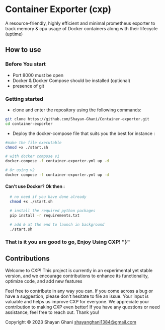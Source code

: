 # Container Exporter (cxp)

A resource-friendly, highly efficient and minimal prometheus exporter to track memory & cpu usage of Docker containers along with their lifecycle (uptime)

## How to use

### Before You start
 - Port 8000 must be open
 - Docker & Docker Compose should be installed (optional)
 - presence of git

### Getting started
- clone and enter the repository using the following commands:
```bash
git clone https://github.com/Shayan-Ghani/Container-exporter.git
cd container-exporter
```
- Deploy the docker-compose file that suits you the best for instance :
```bash 
#make the file executable
chmod +x ./start.sh

# with docker compose v1
docker-compose -f container-exporter.yml up -d

# Or using v2
docker compose -f container-exporter.yml up -d
```

#### Can't use Docker? Ok then :
```bash
  # no need if you have done already
  chmod +x ./start.sh

  # install the required python packages
  pip install -r requirements.txt

  # add & at the end to launch in background
  ./start.sh 

``` 

### That is it you are good to go, Enjoy Using CXP! "}"


## Contributions
Welcome to CXP! This project is currently in an experimental yet stable version, and we encourage contributions to enhance its functionality, optimize code, and add new features

Feel free to contribute in any way you can. If you come across a bug or have a suggestion, please don't hesitate to file an issue. Your input is valuable and helps us improve CXP for everyone. We appreciate your contribution to making CXP even better! If you have any questions or need assistance, feel free to reach out. Thank you!

Copyright © 2023 Shayan Ghani shayanghani1384@gmail.com